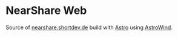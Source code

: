 # NearShare Web
Source of [nearshare.shortdev.de](https://nearshare.shortdev.de/) build with [Astro](https://astro.build/) using [AstroWind](https://github.com/onwidget/astrowind).